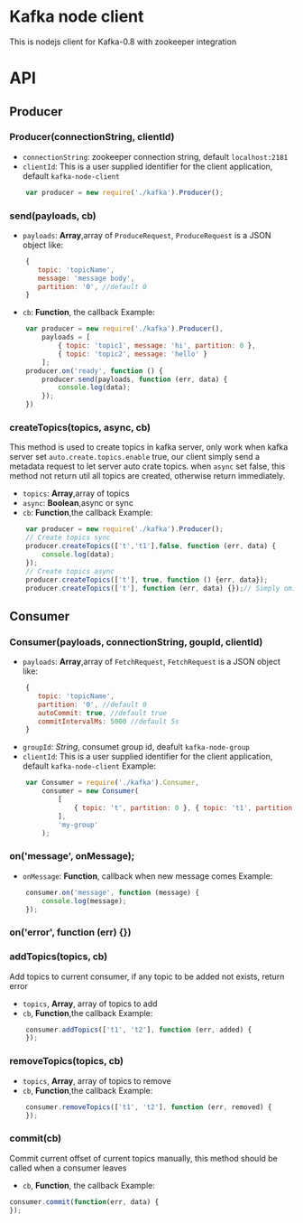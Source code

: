 Kafka node client
================
This is nodejs client for Kafka-0.8 with zookeeper integration
# API
## Producer
### Producer(connectionString, clientId)
* `connectionString`: zookeeper connection string, default `localhost:2181`
* `clientId`: This is a user supplied identifier for the client application, default `kafka-node-client`
``` js
    var producer = new require('./kafka').Producer();
```
### send(payloads, cb)
* `payloads`: **Array**,array of `ProduceRequest`, `ProduceRequest` is a JSON object like:
``` js
    {
       topic: 'topicName',
       message: 'message body',
       partition: '0', //default 0
    }
```
* `cb`: **Function**, the callback
Example:
``` js
    var producer = new require('./kafka').Producer(),
        payloads = [
            { topic: 'topic1', message: 'hi', partition: 0 },
            { topic: 'topic2', message: 'hello' }
        ];
    producer.on('ready', function () {
        producer.send(payloads, function (err, data) {
            console.log(data);
        });
    })
```
### createTopics(topics, async, cb)
This method is used to create topics in kafka server, only work when kafka server set `auto.create.topics.enable` true, our client simply send a metadata request to let server auto crate topics. when `async` set false, this method not return util all topics are created, otherwise return immediately.
* `topics`: **Array**,array of topics
* `async`: **Boolean**,async or sync
* `cb`: **Function**,the callback
Example:
``` js
    var producer = new require('./kafka').Producer();
    // Create topics sync
    producer.createTopics(['t','t1'],false, function (err, data) {
        console.log(data);
    });
    // Create topics async
    producer.createTopics(['t'], true, function () {err, data});
    producer.createTopics(['t'], function (err, data) {});// Simply omit 2nd arg
```
## Consumer
### Consumer(payloads, connectionString, goupId, clientId)
* `payloads`: **Array**,array of `FetchRequest`, `FetchRequest` is a JSON object like:
``` js
    {
       topic: 'topicName',
       partition: '0', //default 0
       autoCommit: true, //default true
       commitIntervalMs: 5000 //default 5s
    }
```
* `groupId`: *String*, consumet group id, deafult `kafka-node-group`
* `clientId`: This is a user supplied identifier for the client application, default `kafka-node-client`
Example:
``` js
    var Consumer = require('./kafka').Consumer,
        consumer = new Consumer(
            [
                { topic: 't', partition: 0 }, { topic: 't1', partition: 1 }
            ],
            'my-group'
        );
```
### on('message', onMessage);
* `onMessage`: **Function**, callback when new message comes
Example:
``` js
    consumer.on('message', function (message) {
        console.log(message);
    });
```
### on('error', function (err) {})
### addTopics(topics, cb)
Add topics to current consumer, if any topic to be added not exists, return error
* `topics`, **Array**, array of topics to add
* `cb`, **Function**,the callback
Example:
``` js
    consumer.addTopics(['t1', 't2'], function (err, added) {
    });
```
### removeTopics(topics, cb)
* `topics`, **Array**, array of topics to remove 
* `cb`, **Function**,the callback
Example:
``` js
    consumer.removeTopics(['t1', 't2'], function (err, removed) {
    });
```
### commit(cb)
Commit current offset of current topics manually, this method should be called when a consumer leaves
* `cb`, **Function**, the callback
Example:
``` js
consumer.commit(function(err, data) {
});
```
